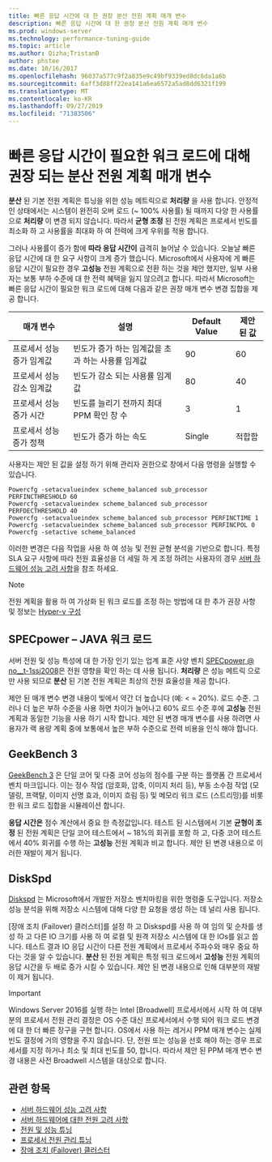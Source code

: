 ```yaml
---
title: 빠른 응답 시간에 대 한 권장 분산 전원 계획 매개 변수
description: 빠른 응답 시간에 대 한 권장 분산 전원 계획 매개 변수
ms.prod: windows-server
ms.technology: performance-tuning-guide
ms.topic: article
ms.author: Qizha;TristanB
author: phstee
ms.date: 10/16/2017
ms.openlocfilehash: 96037a577c9f2a835e9c49bf9339ed8dc6da1a6b
ms.sourcegitcommit: 6aff3d88ff22ea141a6ea6572a5ad8dd6321f199
ms.translationtype: MT
ms.contentlocale: ko-KR
ms.lasthandoff: 09/27/2019
ms.locfileid: "71383506"
---
```

# <a name="recommended-balanced-power-plan-parameters-for-workloads-requiring-quick-response-times"></a>빠른 응답 시간이 필요한 워크 로드에 대해 권장 되는 분산 전원 계획 매개 변수

**분산** 된 기본 전원 계획은 튜닝을 위한 성능 메트릭으로 **처리량** 을 사용 합니다. 안정적인 상태에서는 시스템이 완전히 오버 로드 (~ 100% 사용률) 될 때까지 다양 한 사용률으로 **처리량** 이 변경 되지 않습니다.  따라서 **균형 조정** 된 전원 계획은 프로세서 빈도를 최소화 하 고 사용률을 최대화 하 여 전력에 크게 우위를 적용 합니다.

그러나 사용률이 증가 함에 **따라 응답 시간이** 급격히 늘어날 수 있습니다. 오늘날 빠른 응답 시간에 대 한 요구 사항이 크게 증가 했습니다. Microsoft에서 사용자에 게 빠른 응답 시간이 필요한 경우 **고성능** 전원 계획으로 전환 하는 것을 제안 했지만, 일부 사용자는 보통 부하 수준에 대 한 전력 혜택을 잃지 않으려고 합니다. 따라서 Microsoft는 빠른 응답 시간이 필요한 워크 로드에 대해 다음과 같은 권장 매개 변수 변경 집합을 제공 합니다.


| 매개 변수 | 설명 | Default Value | 제안 된 값 |
|------------------------|--------------------------------------------------------------------------------------------------------------------------------------------------------|----------------------------------------------------------------------------------|-----------------------------------------------------------------------------------------------------------------------------------------------------------|
| 프로세서 성능 증가 임계값 | 빈도가 증가 하는 임계값을 초과 하는 사용률 임계값 | 90 | 60 |
| 프로세서 성능 감소 임계값 | 빈도가 감소 되는 사용률 임계값 | 80 | 40 |
| 프로세서 성능 증가 시간 | 빈도를 늘리기 전까지 최대 PPM 확인 창 수 | 3 | 1 |
| 프로세서 성능 증가 정책 | 빈도가 증가 하는 속도 | Single | 적합함 |

사용자는 제안 된 값을 설정 하기 위해 관리자 권한으로 창에서 다음 명령을 실행할 수 있습니다.

``` syntax
Powercfg -setacvalueindex scheme_balanced sub_processor PERFINCTHRESHOLD 60
Powercfg -setacvalueindex scheme_balanced sub_processor PERFDECTHRESHOLD 40
Powercfg -setacvalueindex scheme_balanced sub_processor PERFINCTIME 1
Powercfg -setacvalueindex scheme_balanced sub_processor PERFINCPOL 0
Powercfg -setactive scheme_balanced
```

이러한 변경은 다음 작업을 사용 하 여 성능 및 전원 균형 분석을 기반으로 합니다. 특정 SLA 요구 사항에 따라 전원 효율성을 더 세밀 하 게 조정 하려는 사용자의 경우 [서버 하드웨어 성능 고려 사항](../power.md)을 참조 하세요.

>[!Note]
> 전원 계획을 활용 하 여 가상화 된 워크 로드를 조정 하는 방법에 대 한 추가 권장 사항 및 정보는 [Hyper-v 구성](../../role/hyper-v-server/configuration.md)

## <a name="specpower--java-workload"></a>SPECpower – JAVA 워크 로드

서버 전원 및 성능 특성에 대 한 가장 인기 있는 업계 표준 사양 벤치 [SPECpower @ no__t-1ssj2008](http://spec.org/power_ssj2008/)은 전원 영향을 확인 하는 데 사용 됩니다. **처리량** 은 성능 메트릭 으로만 사용 되므로 **분산** 된 기본 전원 계획은 최상의 전원 효율성을 제공 합니다.

제안 된 매개 변수 변경 내용이 빛에서 약간 더 높습니다 (예: < = 20%). 로드 수준. 그러나 더 높은 부하 수준을 사용 하면 차이가 늘어나고 60% 로드 수준 후에 **고성능** 전원 계획과 동일한 기능을 사용 하기 시작 합니다. 제안 된 변경 매개 변수를 사용 하려면 사용자가 랙 용량 계획 중에 보통에서 높은 부하 수준으로 전력 비용을 인식 해야 합니다.

## <a name="geekbench-3"></a>GeekBench 3

[GeekBench 3](http://www.geekbench.com/geekbench3/) 은 단일 코어 및 다중 코어 성능의 점수를 구분 하는 플랫폼 간 프로세서 벤치 마크입니다. 이는 정수 작업 (암호화, 압축, 이미지 처리 등), 부동 소수점 작업 (모델링, 프랙탈, 이미지 선명 효과, 이미지 흐림 등) 및 메모리 워크 로드 (스트리밍)를 비롯 한 워크 로드 집합을 시뮬레이션 합니다.

**응답 시간은** 점수 계산에서 중요 한 측정값입니다. 테스트 된 시스템에서 기본 **균형이 조정** 된 전원 계획은 단일 코어 테스트에서 ~ 18%의 회귀를 포함 하 고, 다중 코어 테스트에서 40% 회귀를 수행 하는 **고성능** 전원 계획과 비교 합니다. 제안 된 변경 내용으로 이러한 재발이 제거 됩니다.

## <a name="diskspd"></a>DiskSpd

[Diskspd](https://en.wikipedia.org/wiki/Diskspd) 는 Microsoft에서 개발한 저장소 벤치마킹을 위한 명령줄 도구입니다. 저장소 성능 분석을 위해 저장소 시스템에 대해 다양 한 요청을 생성 하는 데 널리 사용 됩니다.

[장애 조치 (Failover) 클러스터]를 설정 하 고 Diskspd를 사용 하 여 임의 및 순차를 생성 하 고 다른 IO 크기를 사용 하 여 로컬 및 원격 저장소 시스템에 대 한 IOs를 읽고 씁니다. 테스트 결과 IO 응답 시간이 다른 전원 계획에서 프로세서 주파수와 매우 중요 하다는 것을 알 수 있습니다. **분산** 된 전원 계획은 특정 워크 로드에서 **고성능** 전원 계획의 응답 시간을 두 배로 증가 시킬 수 있습니다. 제안 된 변경 내용으로 인해 대부분의 재발이 제거 됩니다.

>[!Important]
>Windows Server 2016를 실행 하는 Intel [Broadwell] 프로세서에서 시작 하 여 대부분의 프로세서 전원 관리 결정은 OS 수준 대신 프로세서에서 수행 되어 워크 로드 변경에 대 한 더 빠른 장구을 구현 합니다. OS에서 사용 하는 레거시 PPM 매개 변수는 실제 빈도 결정에 거의 영향을 주지 않습니다. 단, 전원 또는 성능을 선호 해야 하는 경우 프로세서를 지정 하거나 최소 및 최대 빈도를 50, 합니다. 따라서 제안 된 PPM 매개 변수 변경 내용은 사전 Broadwell 시스템을 대상으로 합니다.

## <a name="see-also"></a>관련 항목
- [서버 하드웨어 성능 고려 사항](../index.md)
- [서버 하드웨어에 대한 전원 고려 사항](../power.md)
- [전원 및 성능 튜닝](power-performance-tuning.md)
- [프로세서 전원 관리 튜닝](processor-power-management-tuning.md)
- [장애 조치 (Failover) 클러스터](https://technet.microsoft.com/library/cc725923.aspx)
